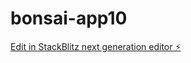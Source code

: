 # bonsai-app10

[Edit in StackBlitz next generation editor ⚡️](https://stackblitz.com/~/github.com/newoldrelic/bonsai-app8)